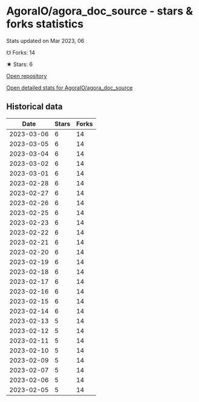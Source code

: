 # AgoraIO/agora_doc_source - stars & forks statistics

Stats updated on Mar 2023, 06

☋ Forks: 14

★ Stars: 6

[Open repository](https://github.com/AgoraIO/agora_doc_source)

[Open detailed stats for AgoraIO/agora_doc_source](https://reviewgithub.com/rep/AgoraIO/agora_doc_source)

## Historical data
| Date | Stars | Forks |
|------|-------|-------|
| 2023-03-06 | 6 | 14 | 
| 2023-03-05 | 6 | 14 | 
| 2023-03-04 | 6 | 14 | 
| 2023-03-02 | 6 | 14 | 
| 2023-03-01 | 6 | 14 | 
| 2023-02-28 | 6 | 14 | 
| 2023-02-27 | 6 | 14 | 
| 2023-02-26 | 6 | 14 | 
| 2023-02-25 | 6 | 14 | 
| 2023-02-23 | 6 | 14 | 
| 2023-02-22 | 6 | 14 | 
| 2023-02-21 | 6 | 14 | 
| 2023-02-20 | 6 | 14 | 
| 2023-02-19 | 6 | 14 | 
| 2023-02-18 | 6 | 14 | 
| 2023-02-17 | 6 | 14 | 
| 2023-02-16 | 6 | 14 | 
| 2023-02-15 | 6 | 14 | 
| 2023-02-14 | 6 | 14 | 
| 2023-02-13 | 5 | 14 | 
| 2023-02-12 | 5 | 14 | 
| 2023-02-11 | 5 | 14 | 
| 2023-02-10 | 5 | 14 | 
| 2023-02-09 | 5 | 14 | 
| 2023-02-07 | 5 | 14 | 
| 2023-02-06 | 5 | 14 | 
| 2023-02-05 | 5 | 14 | 

